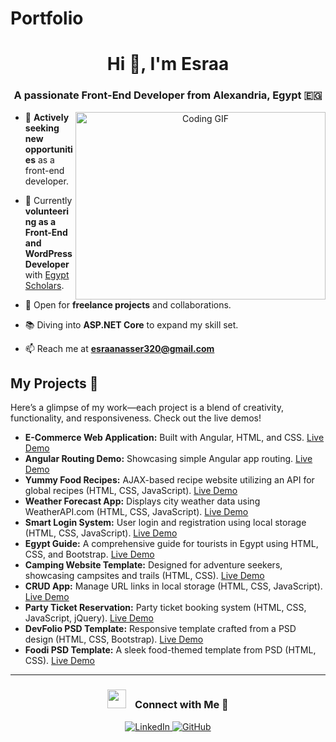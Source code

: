 # Portfolio
<h1 align="center">Hi 👋, I'm Esraa</h1>
<h3 align="center">A passionate Front-End Developer from Alexandria, Egypt 🇪🇬</h3>

<a target="_blank" align="center">
  <img align="right" top="500" height="300" width="400" alt="Coding GIF" src="https://media.giphy.com/media/SWoSkN6DxTszqIKEqv/giphy.gif">
</a>

- 🔭 **Actively seeking new opportunities** as a front-end developer.

- 🌱 Currently **volunteering as a Front-End and WordPress Developer** with [Egypt Scholars](https://egyptscholars.org/).

- 🤝 Open for **freelance projects** and collaborations.

- 📚 Diving into **ASP.NET Core** to expand my skill set.

- 📫 Reach me at **esraanasser320@gmail.com**

## My Projects 🌟
Here’s a glimpse of my work—each project is a blend of creativity, functionality, and responsiveness. Check out the live demos!

- **E-Commerce Web Application:** Built with Angular, HTML, and CSS. [Live Demo](https://e-commerce-n4ug.vercel.app/home)
- **Angular Routing Demo:** Showcasing simple Angular app routing. [Live Demo](https://esraanasser.github.io/angular1/home)
- **Yummy Food Recipes:** AJAX-based recipe website utilizing an API for global recipes (HTML, CSS, JavaScript). [Live Demo](https://esraanasser.github.io/Food-recipes-API/)
- **Weather Forecast App:** Displays city weather data using WeatherAPI.com (HTML, CSS, JavaScript). [Live Demo](https://assignment5-6mnd.vercel.app/)
- **Smart Login System:** User login and registration using local storage (HTML, CSS, JavaScript). [Live Demo](https://esraanasser.github.io/smart_login_system/)
- **Egypt Guide:** A comprehensive guide for tourists in Egypt using HTML, CSS, and Bootstrap. [Live Demo](https://egypt-guide.vercel.app/)
- **Camping Website Template:** Designed for adventure seekers, showcasing campsites and trails (HTML, CSS). [Live Demo](https://esraanasser.github.io/camp/)
- **CRUD App:** Manage URL links in local storage (HTML, CSS, JavaScript). [Live Demo](https://esraanasser.github.io/CRUD/)
- **Party Ticket Reservation:** Party ticket booking system (HTML, CSS, JavaScript, jQuery). [Live Demo](https://esraanasser.github.io/party-ticket-reservation/)
- **DevFolio PSD Template:** Responsive template crafted from a PSD design (HTML, CSS, Bootstrap). [Live Demo](https://esraanasser.github.io/template-3/)
- **Foodi PSD Template:** A sleek food-themed template from PSD (HTML, CSS). [Live Demo](https://esraanasser.github.io/Foodi/)

---

<h3 align="center"><img src="https://media.giphy.com/media/iY8CRBdQXODJSCERIr/giphy.gif" width="30" height="30" style="margin-right: 10px;"> Connect with Me 🤝</h3>

<p align="center">
  <a href="https://www.linkedin.com/in/esraa-nasser-3a73071b3" target="_blank">
    <img src="https://img.icons8.com/doodle/40/000000/linkedin--v2.png" alt="LinkedIn">
  </a>
  <a href="https://github.com/esraanasser" target="_blank">
    <img src="https://img.icons8.com/doodle/40/000000/github--v1.png" alt="GitHub">
  </a>
</p>
